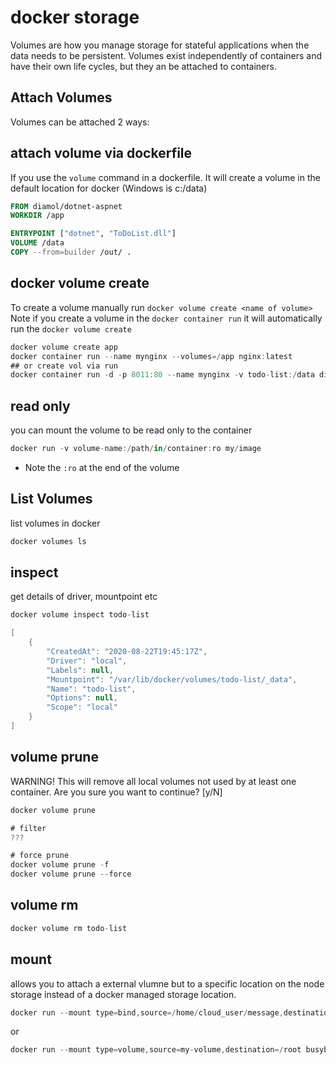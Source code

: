 # docker storage

Volumes are how you manage storage for stateful applications when the data needs to be persistent. Volumes exist independently of containers and have their own life cycles, but they an be attached to containers.

## Attach Volumes

Volumes can be attached 2 ways:

## attach volume via dockerfile

If you use the `volume` command in a dockerfile. It will create a volume in the default location for docker (Windows is c:/data)

``` dockerfile
FROM diamol/dotnet-aspnet
WORKDIR /app

ENTRYPOINT ["dotnet", "ToDoList.dll"]
VOLUME /data
COPY --from=builder /out/ .
```

## docker volume create

To create a volume manually run `docker volume create <name of volume>` Note if you create a volume in the `docker container run` it will automatically run the `docker volume create`

``` c#
docker volume create app
docker container run --name mynginx --volumes=/app nginx:latest
## or create vol via run
docker container run -d -p 8011:80 --name mynginx -v todo-list:/data diamol/ch06-todo-list
```

## read only

you can mount the volume to be read only to the container

``` c#
docker run -v volume-name:/path/in/container:ro my/image
```

- Note the `:ro` at the end of the volume

## List Volumes

list volumes in docker

``` c#
docker volumes ls
```

## inspect

get details of driver, mountpoint etc

``` c#
docker volume inspect todo-list

[
    {
        "CreatedAt": "2020-08-22T19:45:17Z",
        "Driver": "local",
        "Labels": null,
        "Mountpoint": "/var/lib/docker/volumes/todo-list/_data",
        "Name": "todo-list",
        "Options": null,
        "Scope": "local"
    }
]
```

## volume prune

WARNING! This will remove all local volumes not used by at least one container.
Are you sure you want to continue? [y/N]

``` c#
docker volume prune

# filter
???

# force prune
docker volume prune -f
docker volume prune --force
```

## volume rm

``` c#
docker volume rm todo-list
```

## mount

allows you to attach a external vlumne but to a specific location on the node storage instead of a docker managed storage location. 

``` c#
docker run --mount type=bind,source=/home/cloud_user/message,destination=/root,readonly busybox cat /root/message.txt
```

or 

``` c#
docker run --mount type=volume,source=my-volume,destination=/root busybox sh -c 'echo hello > /root/message.txt && cat /root/message.txt'
```



